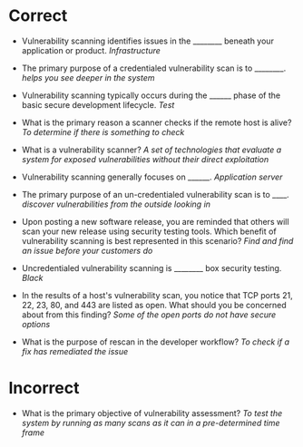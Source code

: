 # Correct
- Vulnerability scanning identifies issues in the ________ beneath your application or product.
 *Infrastructure*

- The primary purpose of a credentialed vulnerability scan is to ________.
 *helps you see deeper in the system*

- Vulnerability scanning typically occurs during the ______ phase of the basic secure development lifecycle.
 *Test*

- What is the primary reason a scanner checks if the remote host is alive?
 *To determine if there is something to check*

- What is a vulnerability scanner?
 *A set of technologies that evaluate a system for exposed vulnerabilities without their direct exploitation*

- Vulnerability scanning generally focuses on ______.
 *Application server*

- The primary purpose of an un-credentialed vulnerability scan is to ____.
 *discover vulnerabilities from the outside looking in*

- Upon posting a new software release, you are reminded that others will scan your new release using security testing tools. Which benefit of vulnerability scanning is best represented in this scenario?
 *Find and find an issue before your customers do*

- Uncredentialed vulnerability scanning is ________ box security testing.
 *Black*

- In the results of a host's vulnerability scan, you notice that TCP ports 21, 22, 23, 80, and 443 are listed as open. What should you be concerned about from this finding?
 *Some of the open ports do not have secure options*

- What is the purpose of rescan in the developer workflow?
 *To check if a fix has remediated the issue*


# Incorrect
- What is the primary objective of vulnerability assessment?
 *To test the system by running as many scans as it can in a pre-determined time frame*